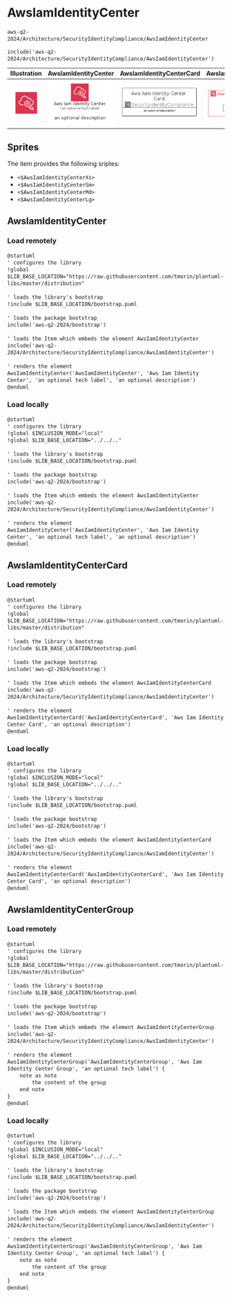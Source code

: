 # AwsIamIdentityCenter


```text
aws-q2-2024/Architecture/SecurityIdentityCompliance/AwsIamIdentityCenter
```

```text
include('aws-q2-2024/Architecture/SecurityIdentityCompliance/AwsIamIdentityCenter')
```



| Illustration | AwsIamIdentityCenter | AwsIamIdentityCenterCard | AwsIamIdentityCenterGroup |
| :---: | :---: | :---: | :---: |
| ![illustration for Illustration](../../../aws-q2-2024/Architecture/SecurityIdentityCompliance/AwsIamIdentityCenter.png) | ![illustration for AwsIamIdentityCenter](../../../aws-q2-2024/Architecture/SecurityIdentityCompliance/AwsIamIdentityCenter.Local.png) | ![illustration for AwsIamIdentityCenterCard](../../../aws-q2-2024/Architecture/SecurityIdentityCompliance/AwsIamIdentityCenterCard.Local.png) | ![illustration for AwsIamIdentityCenterGroup](../../../aws-q2-2024/Architecture/SecurityIdentityCompliance/AwsIamIdentityCenterGroup.Local.png) |



## Sprites
The item provides the following sriptes:

- `<$AwsIamIdentityCenterXs>`
- `<$AwsIamIdentityCenterSm>`
- `<$AwsIamIdentityCenterMd>`
- `<$AwsIamIdentityCenterLg>`





## AwsIamIdentityCenter

### Load remotely
```plantuml
@startuml
' configures the library
!global $LIB_BASE_LOCATION="https://raw.githubusercontent.com/tmorin/plantuml-libs/master/distribution"

' loads the library's bootstrap
!include $LIB_BASE_LOCATION/bootstrap.puml

' loads the package bootstrap
include('aws-q2-2024/bootstrap')

' loads the Item which embeds the element AwsIamIdentityCenter
include('aws-q2-2024/Architecture/SecurityIdentityCompliance/AwsIamIdentityCenter')

' renders the element
AwsIamIdentityCenter('AwsIamIdentityCenter', 'Aws Iam Identity Center', 'an optional tech label', 'an optional description')
@enduml
```

### Load locally
```plantuml
@startuml
' configures the library
!global $INCLUSION_MODE="local"
!global $LIB_BASE_LOCATION="../../.."

' loads the library's bootstrap
!include $LIB_BASE_LOCATION/bootstrap.puml

' loads the package bootstrap
include('aws-q2-2024/bootstrap')

' loads the Item which embeds the element AwsIamIdentityCenter
include('aws-q2-2024/Architecture/SecurityIdentityCompliance/AwsIamIdentityCenter')

' renders the element
AwsIamIdentityCenter('AwsIamIdentityCenter', 'Aws Iam Identity Center', 'an optional tech label', 'an optional description')
@enduml
```

## AwsIamIdentityCenterCard

### Load remotely
```plantuml
@startuml
' configures the library
!global $LIB_BASE_LOCATION="https://raw.githubusercontent.com/tmorin/plantuml-libs/master/distribution"

' loads the library's bootstrap
!include $LIB_BASE_LOCATION/bootstrap.puml

' loads the package bootstrap
include('aws-q2-2024/bootstrap')

' loads the Item which embeds the element AwsIamIdentityCenterCard
include('aws-q2-2024/Architecture/SecurityIdentityCompliance/AwsIamIdentityCenter')

' renders the element
AwsIamIdentityCenterCard('AwsIamIdentityCenterCard', 'Aws Iam Identity Center Card', 'an optional description')
@enduml
```

### Load locally
```plantuml
@startuml
' configures the library
!global $INCLUSION_MODE="local"
!global $LIB_BASE_LOCATION="../../.."

' loads the library's bootstrap
!include $LIB_BASE_LOCATION/bootstrap.puml

' loads the package bootstrap
include('aws-q2-2024/bootstrap')

' loads the Item which embeds the element AwsIamIdentityCenterCard
include('aws-q2-2024/Architecture/SecurityIdentityCompliance/AwsIamIdentityCenter')

' renders the element
AwsIamIdentityCenterCard('AwsIamIdentityCenterCard', 'Aws Iam Identity Center Card', 'an optional description')
@enduml
```

## AwsIamIdentityCenterGroup

### Load remotely
```plantuml
@startuml
' configures the library
!global $LIB_BASE_LOCATION="https://raw.githubusercontent.com/tmorin/plantuml-libs/master/distribution"

' loads the library's bootstrap
!include $LIB_BASE_LOCATION/bootstrap.puml

' loads the package bootstrap
include('aws-q2-2024/bootstrap')

' loads the Item which embeds the element AwsIamIdentityCenterGroup
include('aws-q2-2024/Architecture/SecurityIdentityCompliance/AwsIamIdentityCenter')

' renders the element
AwsIamIdentityCenterGroup('AwsIamIdentityCenterGroup', 'Aws Iam Identity Center Group', 'an optional tech label') {
    note as note
        the content of the group
    end note
}
@enduml
```

### Load locally
```plantuml
@startuml
' configures the library
!global $INCLUSION_MODE="local"
!global $LIB_BASE_LOCATION="../../.."

' loads the library's bootstrap
!include $LIB_BASE_LOCATION/bootstrap.puml

' loads the package bootstrap
include('aws-q2-2024/bootstrap')

' loads the Item which embeds the element AwsIamIdentityCenterGroup
include('aws-q2-2024/Architecture/SecurityIdentityCompliance/AwsIamIdentityCenter')

' renders the element
AwsIamIdentityCenterGroup('AwsIamIdentityCenterGroup', 'Aws Iam Identity Center Group', 'an optional tech label') {
    note as note
        the content of the group
    end note
}
@enduml
```

